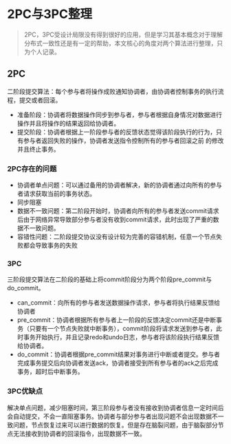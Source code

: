 # 2PC与3PC整理
> 2PC，3PC受设计局限没有得到很好的应用，但是学习其基本概念对于理解分布式一致性还是有一定的帮助，本文核心的角度对两个算法进行整理，只为个人记录。
## 2PC
二阶段提交算法：每个参与者将操作成败通知协调者，由协调者控制事务的执行流程，提交或者回滚。
- 准备阶段：协调者将数据操作同步到参与者，参与者根据自身情况对数据进行操作并且将操作的结果返回给协调者。
- 提交阶段：协调者根据上一阶段参与者的反馈状态觉得该阶段执行的行为，只有参与者返回失败的操作，协调者发送指令控制所有的参与者回滚之前 的修改并且终止事务。

### 2PC存在的问题
- 协调者单点问题：可以通过备用的协调者解决，新的协调者通过向所有的参与者请求获取当前的事务状态。
- 同步阻塞
- 数据不一致问题：第二阶段开始时，协调者向所有的参与者发送commit请求后由于网络异常导致部分参与者没有收到commit请求，此时出现了严重的数据不一致问题。
- 容错性问题：二阶段提交协议没有设计较为完善的容错机制，任意一个节点失败都会导致事务的失败

### 3PC
三阶段提交算法在二阶段的基础上将commit阶段分为两个阶段pre_commit与do_commit。
- can_commit：向所有的参与者发送数据操作请求，参与者将执行结果反馈给协调者
- pre_commit：协调者根据所有参与者上一阶段的反馈决定commit还是中断事务（只要有一个节点失败就中断事务），commit阶段将请求发送到参与者，此时事务开始执行，并且记录redo和undo日志，参与者将该阶段执行结果反馈给协调者。
- do_commit：协调者根据pre_commit结果对事务进行中断或者提交。参与者完成事务提交后向协调者发送ack，协调者接受到所有参与者的ack之后完成事务，超时后中断事务。
### 3PC优缺点
解决单点问题，减少阻塞时间，第三阶段参与者没有接收到协调者信息一定时间后会自动提交，不会一直阻塞事务。协调者与部分参与者出现问题不会出现数据不一致问题，节点恢复过来可以进行数据的恢复。但是存在脑裂问题，由于脑裂部分节点无法接收到协调者的回滚指令，出现数据不一致。